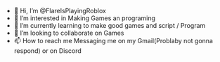 - 👋 Hi, I’m @FlareIsPlayingRoblox
- 👀 I’m interested in Making Games an programing
- 🌱 I’m currently learning to make good games and script / Program
- 💞️ I’m looking to collaborate on Games
- 📫 How to reach me Messaging me on my Gmail(Problaby not gonna respond) or on Discord

<!---
FlareIsPlayingRoblox/FlareIsPlayingRoblox is a ✨ special ✨ repository because its `README.md` (this file) appears on your GitHub profile.
You can click the Preview link to take a look at your changes.
--->
